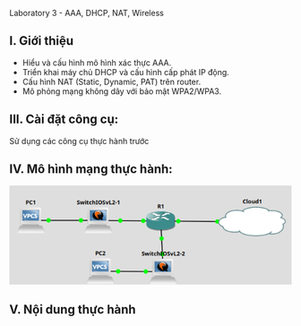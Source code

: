 Laboratory 3 - AAA, DHCP, NAT, Wireless
## I. Giới thiệu
- Hiểu và cấu hình mô hình xác thực AAA.
- Triển khai máy chủ DHCP và cấu hình cấp phát IP động.
- Cấu hình NAT (Static, Dynamic, PAT) trên router.
- Mô phỏng mạng không dây với bảo mật WPA2/WPA3.
## III. Cài đặt công cụ: 
Sử dụng các công cụ thực hành trước
## IV. Mô hình mạng thực hành:
![Model](Images/model_lab3.png)
## V. Nội dung thực hành
